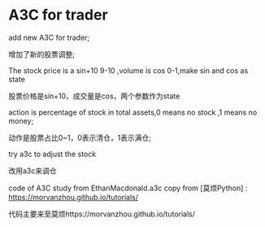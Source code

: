 # A3C for trader
add new A3C for trader;

增加了新的股票调整;

The stock price is a sin+10  9-10 ,volume is cos 0-1,make sin and cos as state

股票价格是sin+10，成交量是cos，两个参数作为state

action  is  percentage of  stock in  total assets,0 means no stock ,1 means no money;

动作是股票占比0~1，0表示清仓，1表示满仓;

try a3c to adjust the stock

改用a3c来调仓

code of A3C study from EthanMacdonald.a3c copy from [莫烦Python] : https://morvanzhou.github.io/tutorials/

代码主要来至莫烦https://morvanzhou.github.io/tutorials/
